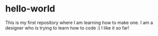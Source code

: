 # hello-world
This is my first repository where I am learning how to make one.
I am a designer who is trying to learn how to code :) I like it so far!
